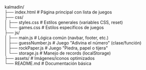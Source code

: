 kalmadin/  
├── index.html          # Página principal con lista de juegos  
├── css/  
│   ├── styles.css      # Estilos generales (variables CSS, reset)  
│   └── games.css       # Estilos específicos de juegos  
├── js/  
│   ├── main.js         # Lógica común (navbar, footer, etc.)  
│   ├── guessNumber.js  # Juego "Adivina el número" (clase/función)  
│   ├── rockPaper.js    # Juego "Piedra, papel o tijera"  
│   └── storage.js      # Manejo de records (localStorage)  
├── assets/             # Imágenes/iconos optimizados  
└── README.md           # Documentación básica  